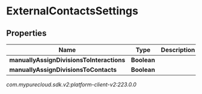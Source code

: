 # ExternalContactsSettings


## Properties

| Name | Type | Description | Notes |
| ------------ | ------------- | ------------- | ------------- |
| **manuallyAssignDivisionsToInteractions** | **Boolean** |  |  [optional] |
| **manuallyAssignDivisionsToContacts** | **Boolean** |  |  [optional] |




_com.mypurecloud.sdk.v2:platform-client-v2:223.0.0_
